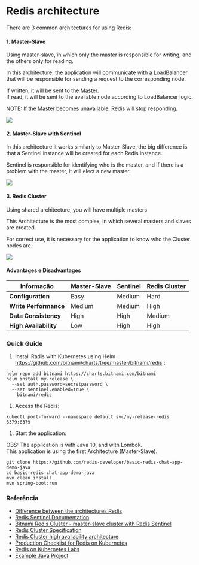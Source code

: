 # Redis architecture



There are 3 common architectures for using Redis:

#### 1. Master-Slave

Using master-slave, in which only the master is responsible for writing, and the others only for reading.

In this architecture, the application will communicate with a LoadBalancer that will be responsible for sending a request to the corresponding node.

If written, it will be sent to the Master.\
If read, it will be sent to the available node according to LoadBalancer logic.

NOTE: If the Master becomes unavailable, Redis will stop responding.

![](https://rtfm.co.ua/wp-content/uploads/2019/03/screen-shot-2017-08-11-at-14-35-11.png)

#### 2. Master-Slave with Sentinel

In this architecture it works similarly to Master-Slave, the big difference is that a Sentinel instance will be created for each Redis instance.

Sentinel is responsible for identifying who is the master, and if there is a problem with the master, it will elect a new master.

![](https://rtfm.co.ua/wp-content/uploads/2019/03/screen-shot-2017-08-11-at-14-34-42.png)

#### 3. Redis Cluster

Using shared architecture, you will have multiple masters

This Architecture is the most complex, in which several masters and slaves are created.

For correct use, it is necessary for the application to know who the Cluster nodes are.

![](https://rtfm.co.ua/wp-content/uploads/2019/03/screen-shot-2017-08-11-at-14-34-48.png)

#### Advantages e Disadvantages

| Informação            | Master-Slave | Sentinel | Redis Cluster |
| --------------------- | ------------ | -------- | ------------- |
| **Configuration**     | Easy         | Medium   | Hard          |
| **Write Performance** | Medium       | Medium   | High          |
| **Data Consistency**  | High         | High     | Medium        |
| **High Availability** | Low          | High     | High          |

### Quick Guide

1. Install Radis with Kubernetes using Helm https://github.com/bitnami/charts/tree/master/bitnami/redis :

```
helm repo add bitnami https://charts.bitnami.com/bitnami
helm install my-release \
  --set auth.password=secretpassword \
  --set sentinel.enabled=true \
    bitnami/redis
```

1. Access the Redis:

`kubectl port-forward --namespace default svc/my-release-redis 6379:6379`

1. Start the application:

OBS: The application is with Java 10, and with Lombok.\
This application is using the first Architecture (Master-Slave).

```
git clone https://github.com/redis-developer/basic-redis-chat-app-demo-java
cd basic-redis-chat-app-demo-java
mvn clean install
mvn spring-boot:run
```

### Referência

* [Difference between the architectures Redis](https://rtfm.co.ua/en/redis-replication-part-1-overview-replication-vs-sharding-sentinel-vs-cluster-redis-topology/)
* [Redis Sentinel Documentation](https://redis.io/topics/sentinel)
* [Bitnami Redis Cluster - master-slave cluster with Redis Sentinel](https://engineering.bitnami.com/articles/deploy-and-scale-a-redis-cluster-on-kubernetes-with-bitnami-and-helm.html)
* [Redis Cluster Specification](https://redis.io/topics/cluster-spec)
* [Redis Cluster high availability architecture](https://success.outsystems.com/Support/Enterprise\_Customers/Installation/Configuring\_OutSystems\_with\_Redis\_in-memory\_session\_storage/Redis\_Cluster\_high\_availability\_architecture)
* [Production Checklist for Redis on Kubernetes](https://medium.com/swlh/production-checklist-for-redis-on-kubernetes-60173d5a5325)
* [Redis on Kubernetes Labs](https://docs.redislabs.com/latest/platforms/kubernetes/getting-started/quick-start/)
* [Example Java Project](https://developpaper.com/understanding-springboot-integration-in-redis-cluster-environment/)
